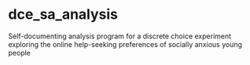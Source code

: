 # dce_sa_analysis
Self-documenting analysis program for a discrete choice experiment exploring the online help-seeking preferences of socially anxious young people

